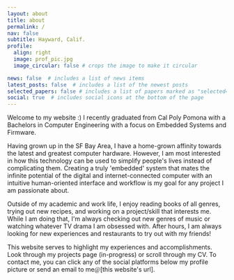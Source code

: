 ```yaml
---
layout: about
title: about
permalink: /
nav: false
subtitle: Hayward, Calif.
profile:
  align: right
  image: prof_pic.jpg
  image_circular: false # crops the image to make it circular

news: false  # includes a list of news items
latest_posts: false  # includes a list of the newest posts
selected_papers: false # includes a list of papers marked as "selected={true}"
social: true  # includes social icons at the bottom of the page
---
```

Welcome to my website :) I recently graduated from Cal Poly Pomona with a Bachelors in Computer Engineering with a focus on Embedded Systems and Firmware.

Having grown up in the SF Bay Area, I have a home-grown affinity towards the latest and greatest computer hardware. However, I am most interested in how this technology can be used to simplify people's lives instead of complicating them. Creating a truly 'embedded' system that mates the infinite potential of the digital and internet-connected computer with an intuitive human-oriented interface and workflow is my goal for any project I am passionate about.

Outside of my academic and work life, I enjoy reading books of all genres, trying out new recipes, and working on a project/skill that interests me. While I am doing that, I'm always checking out new genres of music or watching whatever TV drama I am obsessed with. After hours, I am always looking for new experiences and restaurants to try out with my friends!

This website serves to highlight my experiences and accomplishments. Look through my projects page (in-progress) or scroll through my CV. To contact me, you can click any of the social platforms below my profile picture or send an email to me<span style="font-family:Verdana; font-size:0.9rem;">@</span>[this website's url].
